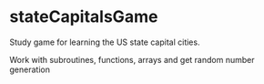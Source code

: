 # stateCapitalsGame
Study game for learning the US state capital cities.

Work with subroutines,  functions, arrays and get random number generation
